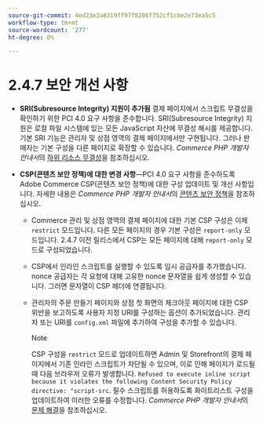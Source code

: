 ```yaml
---
source-git-commit: 4ed23e2a8319ff97f8206f752cf1cbe2e73ea5c5
workflow-type: tm+mt
source-wordcount: '277'
ht-degree: 0%

---
```

# 2.4.7 보안 개선 사항

* **SRI(Subresource Integrity) 지원이 추가됨** 결제 페이지에서 스크립트 무결성을 확인하기 위한 PCI 4.0 요구 사항을 준수합니다. SRI(Subresource Integrity) 지원은 로컬 파일 시스템에 있는 모든 JavaScript 자산에 무결성 해시를 제공합니다. 기본 SRI 기능은 관리자 및 상점 영역의 결제 페이지에서만 구현됩니다. 그러나 판매자는 기본 구성을 다른 페이지로 확장할 수 있습니다. _Commerce PHP 개발자 안내서_&#x200B;의 [하위 리소스 무결성](https://developer.adobe.com/commerce/php/development/security/subresource-integrity/)을 참조하십시오.<!--AC-1153-->

* **CSP(콘텐츠 보안 정책)에 대한 변경 사항**—PCI 4.0 요구 사항을 준수하도록 Adobe Commerce CSP(콘텐츠 보안 정책)에 대한 구성 업데이트 및 개선 사항입니다. 자세한 내용은 _Commerce PHP 개발자 안내서_&#x200B;의 [콘텐츠 보안 정책](https://developer.adobe.com/commerce/php/development/security/content-security-policies/)을 참조하십시오. <!--AC-11513-->

   * Commerce 관리 및 상점 영역의 결제 페이지에 대한 기본 CSP 구성은 이제 `restrict` 모드입니다. 다른 모든 페이지의 경우 기본 구성은 `report-only` 모드입니다.  2.4.7 이전 릴리스에서 CSP는 모든 페이지에 대해 `report-only` 모드로 구성되었습니다.

   * CSP에서 인라인 스크립트를 실행할 수 있도록 임시 공급자를 추가했습니다. nonce 공급자는 각 요청에 대해 고유한 nonce 문자열을 쉽게 생성할 수 있습니다. 그러면 문자열이 CSP 헤더에 연결됩니다.

   * 관리자의 주문 만들기 페이지와 상점 첫 화면의 체크아웃 페이지에 대한 CSP 위반을 보고하도록 사용자 지정 URI를 구성하는 옵션이 추가되었습니다. 관리자 또는 URI를 `config.xml` 파일에 추가하여 구성을 추가할 수 있습니다.

     >[!NOTE]
     >
     >CSP 구성을 `restrict` 모드로 업데이트하면 Admin 및 Storefront의 결제 페이지에서 기존 인라인 스크립트가 차단될 수 있으며, 이로 인해 페이지가 로드될 때 다음 브라우저 오류가 발생합니다. `Refused to execute inline script because it violates the following Content Security Policy directive: "script-src`. 필수 스크립트를 허용하도록 화이트리스트 구성을 업데이트하여 이러한 오류를 수정합니다. _Commerce PHP 개발자 안내서_&#x200B;의 [문제 해결](https://developer.adobe.com/commerce/php/development/security/content-security-policies/#troubleshooting)을 참조하십시오.
